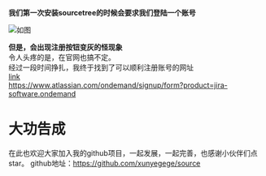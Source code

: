 **我们第一次安装sourcetree的时候会要求我们登陆一个账号**  
 
![如图](https://raw.githubusercontent.com/xunyegege/picgo_repo/master/G%3A%5Cgithub%5Cpicgo_repo20180619183727.png)    
  
**但是，会出现注册按钮变灰的怪现象**  
令人头疼的是，在官网也搞不定。  
经过一段时间挣扎，我终于找到了可以顺利注册账号的网址  
[link](https://www.atlassian.com/ondemand/signup/form?product=jira-software.ondemand)  
https://www.atlassian.com/ondemand/signup/form?product=jira-software.ondemand  
# 大功告成
在此也欢迎大家加入我的github项目，一起发展，一起完善，也感谢小伙伴们点star。 
github地址：https://github.com/xunyegege/source



